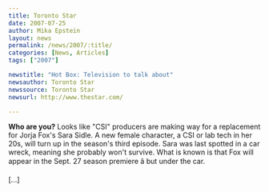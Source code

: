 ```yaml
---
title: Toronto Star 
date: 2007-07-25
author: Mika Epstein
layout: news
permalink: /news/2007/:title/
categories: [News, Articles]
tags: ["2007"]

newstitle: "Hot Box: Television to talk about"
newsauthor: Toronto Star 
newssource: Toronto Star 
newsurl: http://www.thestar.com/

---
```


**Who are you?** Looks like "CSI" producers are making way for a replacement for Jorja Fox's Sara Sidle. A new female character, a CSI or lab tech in her 20s, will turn up in the season's third episode. Sara was last spotted in a car wreck, meaning she probably won't survive. What is known is that Fox will appear in the Sept. 27 season premiere â but under the car.

[...]